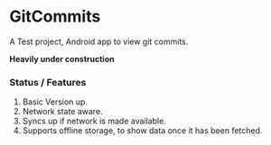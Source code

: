 # GitCommits
A Test project, Android app to view git commits.

**Heavily under construction**

### Status / Features
1. Basic Version up.
2. Network state aware.
3. Syncs up if network is made available.
4. Supports offline storage, to show data once it has been fetched.
